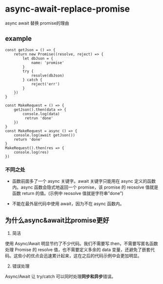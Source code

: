 # async-await-replace-promise
async await 替换 promise的理由

## example

```
const getJson = () => {
    return new Promise((resolve, reject) => {
        let dbJson = {
            name: 'promise'
        }
        try {
            resolve(dbJson)
        } catch {
            reject('err')
        }
    })
}

const MakeRequest = () => {
    getJson().then(data => {
        console.log(data)
         retrun 'done'
    })
}
const MakeRequest = async () => {
    console.log(await getJson())
    return 'done'
}
MakeRequest().then(res => {
    console.log(res)
})
```

### 不同之处

* 函数前面多了一个 async 关键字。await 关键字只能用在 async 定义的函数内。async 函数会隐式地返回一个 promise，该 promise 的 reosolve 值就是函数 return 的值。(示例中 reosolve 值就是字符串”done”)

* 不能在最外层代码中使用 await，因为不在 async 函数内。

## 为什么async&await比promise更好

1. 简洁

使用 Async/Await 明显节约了不少代码。我们不需要写.then，不需要写匿名函数处理 Promise 的 resolve 值，也不需要定义多余的 data 变量，还避免了嵌套代码。这些小的优点会迅速累计起来，这在之后的代码示例中会更加明显。

2. 错误处理

Async/Await 让 try/catch 可以同时处理**同步和异步**错误。

